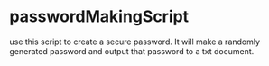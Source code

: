 # passwordMakingScript
use this script to create a secure password.
It will make a randomly generated password and output that password to a txt document. 
